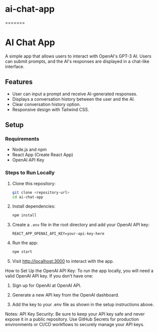 # ai-chat-app
=======
# AI Chat App

A simple app that allows users to interact with OpenAI's GPT-3 AI. Users can submit prompts, and the AI's responses are displayed in a chat-like interface.

## Features
- User can input a prompt and receive AI-generated responses.
- Displays a conversation history between the user and the AI.
- Clear conversation history option.
- Responsive design with Tailwind CSS.

## Setup

### Requirements
- Node.js and npm
- React App (Create React App)
- OpenAI API Key

### Steps to Run Locally

1. Clone this repository:
   ```bash
   git clone <repository-url>
   cd ai-chat-app
   ```

2. Install dependencies:
   ```bash
   npm install
   ```

3. Create a `.env` file in the root directory and add your OpenAI API key:
   ```env
   REACT_APP_OPENAI_API_KEY=your-api-key-here
   ```

4. Run the app:
   ```bash
   npm start
   ```

5. Visit [http://localhost:3000](http://localhost:3000) to interact with the app.

How to Set Up the OpenAI API Key:
To run the app locally, you will need a valid OpenAI API key. If you don’t have one:

1. Sign up for OpenAI at OpenAI API.

2. Generate a new API key from the OpenAI dashboard.

3. Add the key to your .env file as shown in the setup instructions above.

Notes:
API Key Security: Be sure to keep your API key safe and never expose it in a public repository. Use GitHub Secrets for production environments or CI/CD workflows to securely manage your API keys.
